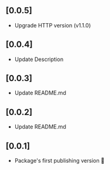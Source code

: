 ## [0.0.5]

- Upgrade HTTP version (v1.1.0)

## [0.0.4]

- Update Description

## [0.0.3]

- Update README.md

## [0.0.2]

- Update README.md

## [0.0.1]

- Package's first publishing version 🥳
